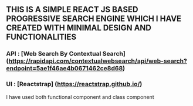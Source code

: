 ## THIS IS A SIMPLE REACT JS BASED PROGRESSIVE SEARCH ENGINE WHICH I HAVE CREATED WITH MINIMAL DESIGN AND FUNCTIONALITIES

### API : [Web Search By Contextual Search] (https://rapidapi.com/contextualwebsearch/api/web-search?endpoint=5ae1f46ae4b0671462ce8d68)

### UI : [Reactstrap] (https://reactstrap.github.io/)

I have used both functional component and class component
